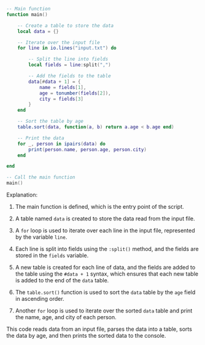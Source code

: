 ```lua
-- Main function
function main()

    -- Create a table to store the data
    local data = {}

    -- Iterate over the input file
    for line in io.lines("input.txt") do

        -- Split the line into fields
        local fields = line:split(",")

        -- Add the fields to the table
        data[#data + 1] = {
            name = fields[1],
            age = tonumber(fields[2]),
            city = fields[3]
        }
    end

    -- Sort the table by age
    table.sort(data, function(a, b) return a.age < b.age end)

    -- Print the data
    for _, person in ipairs(data) do
        print(person.name, person.age, person.city)
    end

end

-- Call the main function
main()
```

Explanation:

1. The main function is defined, which is the entry point of the script.

2. A table named `data` is created to store the data read from the input file.

3. A `for` loop is used to iterate over each line in the input file, represented by the variable `line`.

4. Each line is split into fields using the `:split()` method, and the fields are stored in the `fields` variable.

5. A new table is created for each line of data, and the fields are added to the table using the `#data + 1` syntax, which ensures that each new table is added to the end of the `data` table.

6. The `table.sort()` function is used to sort the `data` table by the `age` field in ascending order.

7. Another `for` loop is used to iterate over the sorted `data` table and print the name, age, and city of each person.

This code reads data from an input file, parses the data into a table, sorts the data by age, and then prints the sorted data to the console.